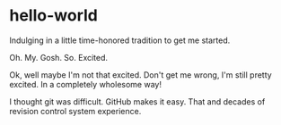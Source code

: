 # hello-world
Indulging in a little time-honored tradition to get me started.

Oh. My. Gosh. So. Excited.

Ok, well maybe I'm not that excited. Don't get me wrong, I'm still pretty excited. In a completely wholesome way!

I thought git was difficult. GitHub makes it easy. That and decades of revision control system experience.